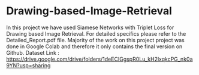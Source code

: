 # Drawing-based-Image-Retrieval
In this project we have used Siamese Networks with Triplet Loss for Drawing based Image Retrieval. For detailed specifics please refer to the Detailed_Report.pdf file.
Majority of the work on this project project was done in Google Colab and therefore it only contains the final version on Github.
Dataset Link : https://drive.google.com/drive/folders/1deECIGgspR0Lu_kH2lxqkcPG_nk0a9YN?usp=sharing

